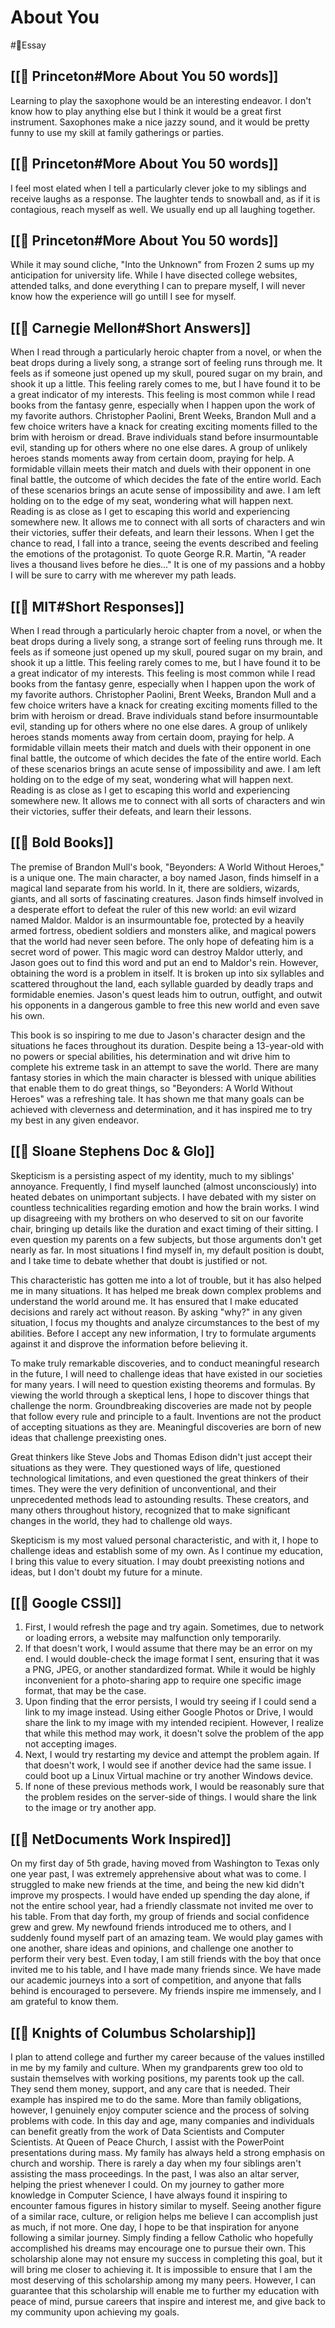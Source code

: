 # About You
#📝Essay

## [[🏫 Princeton#More About You 50 words]]
Learning to play the saxophone would be an interesting endeavor. I don't know how to play anything else but I think it would be a great first instrument. Saxophones make a nice jazzy sound, and it would be pretty funny to use my skill at family gatherings or parties.

## [[🏫 Princeton#More About You 50 words]]
I feel most elated when I tell a particularly clever joke to my siblings and receive laughs as a response. The laughter tends to snowball and, as if it is contagious, reach myself as well. We usually end up all laughing together.

## [[🏫 Princeton#More About You 50 words]]
While it may sound cliche, "Into the Unknown" from Frozen 2 sums up my anticipation for university life. While I have disected college websites, attended talks, and done everything I can to prepare myself, I will never know how the experience will go untill I see for myself.

## [[🏫 Carnegie Mellon#Short Answers]]
When I read through a particularly heroic chapter from a novel, or when the beat drops during a lively song, a strange sort of feeling runs through me. It feels as if someone just opened up my skull, poured sugar on my brain, and shook it up a little. This feeling rarely comes to me, but I have found it to be a great indicator of my interests.
This feeling is most common while I read books from the fantasy genre, especially when I happen upon the work of my favorite authors. Christopher Paolini, Brent Weeks, Brandon Mull and a few choice writers have a knack for creating exciting moments filled to the brim with heroism or dread. Brave individuals stand before insurmountable evil, standing up for others where no one else dares. A group of unlikely heroes stands moments away from certain doom, praying for help. A formidable villain meets their match and duels with their opponent in one final battle, the outcome of which decides the fate of the entire world. Each of these scenarios brings an acute sense of impossibility and awe. I am left holding on to the edge of my seat, wondering what will happen next.
Reading is as close as I get to escaping this world and experiencing somewhere new. It allows me to connect with all sorts of characters and win their victories, suffer their defeats, and learn their lessons. When I get the chance to read, I fall into a trance, seeing the events described and feeling the emotions of the protagonist. To quote George R.R. Martin, "A reader lives a thousand lives before he dies..." It is one of my passions and a hobby I will be sure to carry with me wherever my path leads.

## [[🏫 MIT#Short Responses]]
When I read through a particularly heroic chapter from a novel, or when the beat drops during a lively song, a strange sort of feeling runs through me. It feels as if someone just opened up my skull, poured sugar on my brain, and shook it up a little. This feeling rarely comes to me, but I have found it to be a great indicator of my interests.
This feeling is most common while I read books from the fantasy genre, especially when I happen upon the work of my favorite authors. Christopher Paolini, Brent Weeks, Brandon Mull and a few choice writers have a knack for creating exciting moments filled to the brim with heroism or dread. Brave individuals stand before insurmountable evil, standing up for others where no one else dares. A group of unlikely heroes stands moments away from certain doom, praying for help. A formidable villain meets their match and duels with their opponent in one final battle, the outcome of which decides the fate of the entire world. Each of these scenarios brings an acute sense of impossibility and awe. I am left holding on to the edge of my seat, wondering what will happen next. Reading is as close as I get to escaping this world and experiencing somewhere new. It allows me to connect with all sorts of characters and win their victories, suffer their defeats, and learn their lessons.

## [[💸 Bold Books]]
The premise of Brandon Mull's book, "Beyonders: A World Without Heroes," is a unique one. The main character, a boy named Jason, finds himself in a magical land separate from his world. In it, there are soldiers, wizards, giants, and all sorts of fascinating creatures.
Jason finds himself involved in a desperate effort to defeat the ruler of this new world: an evil wizard named Maldor. Maldor is an insurmountable foe, protected by a heavily armed fortress, obedient soldiers and monsters alike, and magical powers that the world had never seen before. The only hope of defeating him is a secret word of power.
This magic word can destroy Maldor utterly, and Jason goes out to find this word and put an end to Maldor's rein. However, obtaining the word is a problem in itself. It is broken up into six syllables and scattered throughout the land, each syllable guarded by deadly traps and formidable enemies. Jason's quest leads him to outrun, outfight, and outwit his opponents in a dangerous gamble to free this new world and even save his own.

This book is so inspiring to me due to Jason's character design and the situations he faces throughout its duration. Despite being a 13-year-old with no powers or special abilities, his determination and wit drive him to complete his extreme task in an attempt to save the world. There are many fantasy stories in which the main character is blessed with unique abilities that enable them to do great things, so "Beyonders: A World Without Heroes" was a refreshing tale. It has shown me that many goals can be achieved with cleverness and determination, and it has inspired me to try my best in any given endeavor.

## [[💸 Sloane Stephens Doc & Glo]]
Skepticism is a persisting aspect of my identity, much to my siblings' annoyance. Frequently, I find myself launched (almost unconsciously) into heated debates on unimportant subjects. I have debated with my sister on countless technicalities regarding emotion and how the brain works. I wind up disagreeing with my brothers on who deserved to sit on our favorite chair, bringing up details like the duration and exact timing of their sitting. I even question my parents on a few subjects, but those arguments don't get nearly as far. In most situations I find myself in, my default position is doubt, and I take time to debate whether that doubt is justified or not.

This characteristic has gotten me into a lot of trouble, but it has also helped me in many situations. It has helped me break down complex problems and understand the world around me. It has ensured that I make educated decisions and rarely act without reason. By asking "why?" in any given situation, I focus my thoughts and analyze circumstances to the best of my abilities. Before I accept any new information, I try to formulate arguments against it and disprove the information before believing it.

To make truly remarkable discoveries, and to conduct meaningful research in the future, I will need to challenge ideas that have existed in our societies for many years. I will need to question existing theorems and formulas. By viewing the world through a skeptical lens, I hope to discover things that challenge the norm. Groundbreaking discoveries are made not by people that follow every rule and principle to a fault. Inventions are not the product of accepting situations as they are. Meaningful discoveries are born of new ideas that challenge preexisting ones.

Great thinkers like Steve Jobs and Thomas Edison didn't just accept their situations as they were. They questioned ways of life, questioned technological limitations, and even questioned the great thinkers of their times. They were the very definition of unconventional, and their unprecedented methods lead to astounding results. These creators, and many others throughout history, recognized that to make significant changes in the world, they had to challenge old ways.

Skepticism is my most valued personal characteristic, and with it, I hope to challenge ideas and establish some of my own. As I continue my education, I bring this value to every situation. I may doubt preexisting notions and ideas, but I don't doubt my future for a minute.

## [[💸 Google CSSI]]
1. First, I would refresh the page and try again. Sometimes, due to network or loading errors, a website may malfunction only temporarily.
2. If that doesn't work, I would assume that there may be an error on my end. I would double-check the image format I sent, ensuring that it was a PNG, JPEG, or another standardized format. While it would be highly inconvenient for a photo-sharing app to require one specific image format, that may be the case.
3. Upon finding that the error persists, I would try seeing if I could send a link to my image instead. Using either Google Photos or Drive, I would share the link to my image with my intended recipient. However, I realize that while this method may work, it doesn't solve the problem of the app not accepting images.
4. Next, I would try restarting my device and attempt the problem again. If that doesn't work, I would see if another device had the same issue. I could boot up a Linux Virtual machine or try another Windows device.
5. If none of these previous methods work, I would be reasonably sure that the problem resides on the server-side of things. I would share the link to the image or try another app.

## [[💸 NetDocuments Work Inspired]]
On my first day of 5th grade, having moved from Washington to Texas only one year past, I was extremely apprehensive about what was to come. I struggled to make new friends at the time, and being the new kid didn't improve my prospects. I would have ended up spending the day alone, if not the entire school year, had a friendly classmate not invited me over to his table. From that day forth, my group of friends and social confidence grew and grew. My newfound friends introduced me to others, and I suddenly found myself part of an amazing team. We would play games with one another, share ideas and opinions, and challenge one another to perform their very best.
Even today, I am still friends with the boy that once invited me to his table, and I have made many friends since. We have made our academic journeys into a sort of competition, and anyone that falls behind is encouraged to persevere. My friends inspire me immensely, and I am grateful to know them.

## [[💸 Knights of Columbus Scholarship]]
I plan to attend college and further my career because of the values instilled in me by my family and culture. When my grandparents grew too old to sustain themselves with working positions, my parents took up the call. They send them money, support, and any care that is needed. Their example has inspired me to do the same. More than family obligations, however, I genuinely enjoy computer science and the process of solving problems with code. In this day and age, many companies and individuals can benefit greatly from the work of Data Scientists and Computer Scientists.
At Queen of Peace Church, I assist with the PowerPoint presentations during mass. My family has always held a strong emphasis on church and worship. There is rarely a day when my four siblings aren't assisting the mass proceedings. In the past, I was also an altar server, helping the priest whenever I could.
On my journey to gather more knowledge in Computer Science, I have always found it inspiring to encounter famous figures in history similar to myself. Seeing another figure of a similar race, culture, or religion helps me believe I can accomplish just as much, if not more. One day, I hope to be that inspiration for anyone following a similar journey. Simply finding a fellow Catholic who hopefully accomplished his dreams may encourage one to pursue their own. This scholarship alone may not ensure my success in completing this goal, but it will bring me closer to achieving it.
It is impossible to ensure that I am the most deserving of this scholarship among my many peers. However,  I can guarantee that this scholarship will enable me to further my education with peace of mind, pursue careers that inspire and interest me, and give back to my community upon achieving my goals.